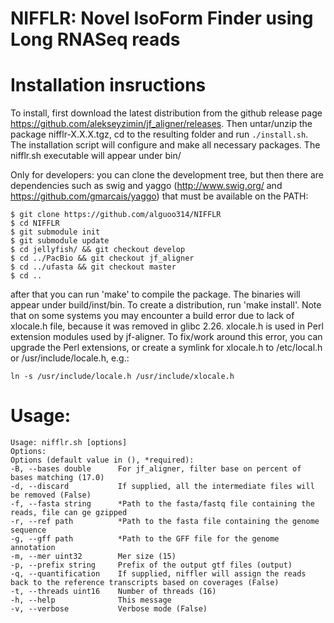 # NIFFLR: Novel IsoForm Finder using Long RNASeq reads

# Installation insructions

To install, first download the latest distribution from the github release page https://github.com/alekseyzimin/jf_aligner/releases. Then untar/unzip the package nifflr-X.X.X.tgz, cd to the resulting folder and run `./install.sh`.  The installation script will configure and make all necessary packages.  The nifflr.sh executable will appear under bin/

Only for developers:  you can clone the development tree, but then there are dependencies such as swig and yaggo (http://www.swig.org/ and https://github.com/gmarcais/yaggo) that must be available on the PATH:

```
$ git clone https://github.com/alguoo314/NIFFLR
$ cd NIFFLR
$ git submodule init
$ git submodule update
$ cd jellyfish/ && git checkout develop
$ cd ../PacBio && git checkout jf_aligner
$ cd ../ufasta && git checkout master
$ cd ..
```
after that you can run 'make' to compile the package.  The binaries will appear under build/inst/bin.  To create a distribution, run 'make install'.
Note that on some systems you may encounter a build error due to lack of xlocale.h file, because it was removed in glibc 2.26.  xlocale.h is used in Perl extension modules used by jf-aligner.  To fix/work around this error, you can upgrade the Perl extensions, or create a symlink for xlocale.h to /etc/local.h or /usr/include/locale.h, e.g.:
```
ln -s /usr/include/locale.h /usr/include/xlocale.h
```

# Usage:
```
Usage: nifflr.sh [options]
Options:
Options (default value in (), *required):
-B, --bases double      For jf_aligner, filter base on percent of bases matching (17.0)
-d, --discard           If supplied, all the intermediate files will be removed (False)
-f, --fasta string      *Path to the fasta/fastq file containing the reads, file can ge gzipped
-r, --ref path          *Path to the fasta file containing the genome sequence
-g, --gff path          *Path to the GFF file for the genome annotation
-m, --mer uint32        Mer size (15)
-p, --prefix string     Prefix of the output gtf files (output)
-q, --quantification    If supplied, niffler will assign the reads back to the reference transcripts based on coverages (False)
-t, --threads uint16    Number of threads (16)
-h, --help              This message
-v, --verbose           Verbose mode (False)
```
